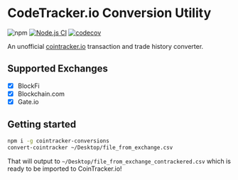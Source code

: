 # CodeTracker.io Conversion Utility

![npm](https://img.shields.io/npm/v/cointracker-conversions)
[![Node.js CI](https://github.com/geoffdutton/cointracker-conversions/actions/workflows/node.js.yml/badge.svg)](https://github.com/geoffdutton/cointracker-conversions/actions/workflows/node.js.yml)
[![codecov](https://codecov.io/gh/geoffdutton/cointracker-conversions/branch/main/graph/badge.svg?token=rlMwZAN5TP)](https://codecov.io/gh/geoffdutton/cointracker-conversions)

An unofficial [cointracker.io](https://www.cointracker.io/) transaction and trade history converter.

## Supported Exchanges

- [x] BlockFi
- [x] Blockchain.com
- [x] Gate.io

## Getting started

```bash
npm i -g cointracker-conversions
convert-cointracker ~/Desktop/file_from_exchange.csv
```

That will output to `~/Desktop/file_from_exchange_contrackered.csv` which is ready to be imported to CoinTracker.io!

